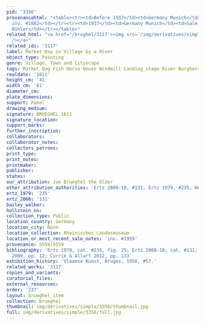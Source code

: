 ```yaml
---
pid: '3356'
provenancehtml: "<table><tr><td>Before 1937</td><td>Germany Munich</td><td>Alte Pinakothek
  inv. #1882</td></tr><tr><td>1937</td><td>Germany Munich</td><td>Sale to Gallery
  Böhler</td></tr></table>"
related_html: "<a href='/brughel/3117'><img src='/img/derivatives/simple/3117/thumbnail.jpg'
  /></a>"
related_ids: '3117'
label: Market Day in Village by a River
object_type: Painting
genre: Village, Town and Cityscape
tags: Market Dog Fish Horse House Windmill Landing_stage River Burghers Boat Wagon
realdate: '1611'
height_cm: '41'
width_cm: '61'
diameter_cm:
plate_dimensions:
support: Panel
drawing_medium:
signature: BRUEGHEL 1611
signature_location:
support_marks:
further_inscription:
collaborators:
collaborator_notes:
collectors_patrons:
print_type:
print_notes:
printmaker:
publisher:
states:
our_attribution: Jan Brueghel the Elder
other_attribution_authorities: 'Ertz 2008-10, #131, Ertz 1979, #235, Honig database'
ertz_1979: '235'
ertz_2008: '131'
bailey_walker:
hollstein_no:
collection_type: Public
location_country: Germany
location_city: Bonn
location_collection: Rheinisches Landesmuseum
location_or_most_recent_sale_notes: 'inv. #1959'
provenance: 5558|5559
bibliography: 'Ertz 1979, cat. #235, fig. 25; Ertz 2008-10, cat. #131; Prosperettii
  2009, pp. 12; Currie & Allart 2012, pp. 133'
exhibition_history: 'Vlaamse Kunst, Bruges, 1956, #57.'
related_works: '3117'
copies_and_variants:
curatorial_files:
external_resources:
order: '237'
layout: brueghel_item
collection: brueghel
thumbnail: img/derivatives/simple/3356/thumbnail.jpg
full: img/derivatives/simple/3356/full.jpg
---
```

